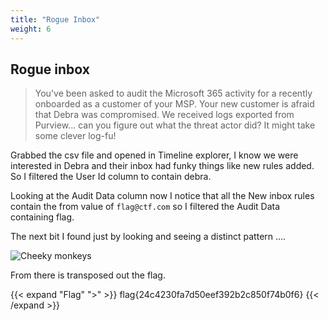```yaml
---
title: "Rogue Inbox"
weight: 6
---
```

## Rogue inbox

> You've been asked to audit the Microsoft 365 activity for a recently onboarded as a customer of your MSP.
> Your new customer is afraid that Debra was compromised. We received logs exported from Purview... can you figure out what the threat actor did? It might take some clever log-fu!

Grabbed the csv file and opened in Timeline explorer, I know we were interested in Debra and their inbox had funky things like new rules added. So I filtered the User Id column to contain debra.

Looking at the Audit Data column now I notice that all the New inbox rules contain the from value of `flag@ctf.com` so I filtered the Audit Data containing flag.

The next bit I found just by looking and seeing a distinct pattern ....

![Cheeky monkeys](../../images/rogue_inbox.png)

From there is transposed out the flag.

{{< expand "Flag" ">" >}}
flag{24c4230fa7d50eef392b2c850f74b0f6}
{{< /expand >}}